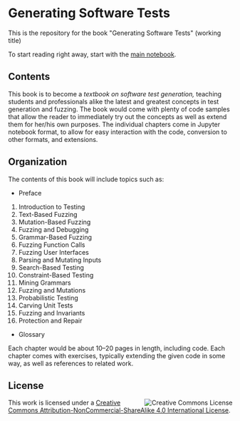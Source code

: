 # Generating Software Tests

This is the repository for the book "Generating Software Tests" (working title)

To start reading right away, start with the [main notebook](notebooks/Main.ipynb).


## Contents

This book is to become a _textbook on software test generation,_ teaching students and professionals alike the latest and greatest concepts in test generation and fuzzing.  The book would come with plenty of code samples that allow the reader to immediately try out the concepts as well as extend them for her/his own purposes.  The individual chapters come in Jupyter notebook format, to allow for easy interaction with the code, conversion to other formats, and extensions.


## Organization

The contents of this book will include topics such as:

* Preface
1. Introduction to Testing
2. Text-Based Fuzzing
3. Mutation-Based Fuzzing
4. Fuzzing and Debugging
5. Grammar-Based Fuzzing
6. Fuzzing Function Calls
7. Fuzzing User Interfaces
8. Parsing and Mutating Inputs
9. Search-Based Testing
10. Constraint-Based Testing
11. Mining Grammars
12. Fuzzing and Mutations
13. Probabilistic Testing
14. Carving Unit Tests
15. Fuzzing and Invariants
16. Protection and Repair
* Glossary

Each chapter would be about 10–20 pages in length, including code. Each chapter comes with exercises, typically extending the given code in some way, as well as references to related work.


## License

<img src="https://i.creativecommons.org/l/by-nc-sa/4.0/88x31.png" alt="Creative Commons License" align="right">

This work is licensed under a [Creative Commons Attribution-NonCommercial-ShareAlike 4.0 International License](http://creativecommons.org/licenses/by-nc-sa/4.0/).